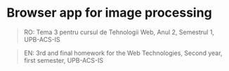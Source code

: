 # Browser app for image processing
>RO: Tema 3 pentru cursul de Tehnologii Web, Anul 2, Semestrul 1, UPB-ACS-IS

>EN: 3rd and final homework for the Web Technologies, Second year, first semester, UPB-ACS-IS
